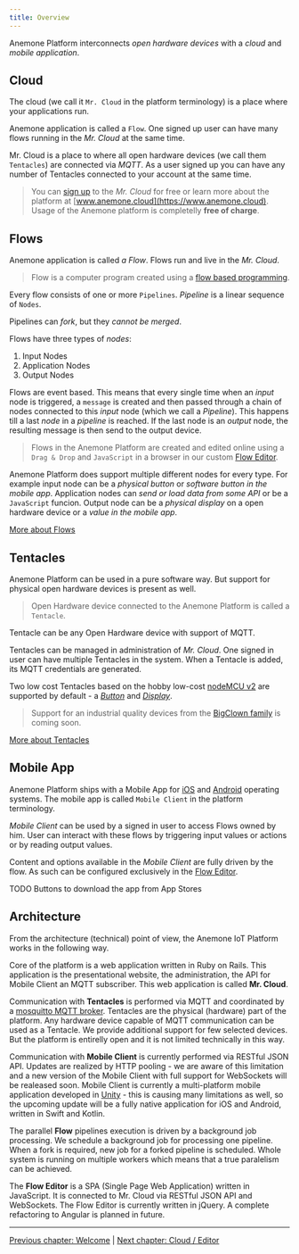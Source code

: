 ```yaml
---
title: Overview
---
```


Anemone Platform interconnects *open hardware devices* with a *cloud* and *mobile application*.

## Cloud

The cloud (we call it `Mr. Cloud` in the platform terminology) is a place where your applications run.

Anemone application is called a `Flow`. One signed up user can have many flows running in the *Mr. Cloud* at the same time.

Mr. Cloud is a place to where all open hardware devices (we call them `Tentacles`) are connected via *MQTT*. As a user signed up you can have any number of Tentacles connected to your account at the same time.

> You can [sign up](https://www.anemone.cloud/users/sign_up) to the *Mr. Cloud* for free or learn more about the platform at [www.anemone.cloud](https://www.anemone.cloud). Usage of the Anemone platform is completelly **free of charge**.

## Flows

Anemone application is called *a Flow*. Flows run and live in the *Mr. Cloud*.

> Flow is a computer program created using a [flow based programming](https://en.wikipedia.org/wiki/Flow-based_programming).

Every flow consists of one or more `Pipelines`. *Pipeline* is a linear sequence of `Nodes`.

Pipelines can *fork*, but they *cannot be merged*.

Flows have three types of *nodes*:

1. Input Nodes
2. Application Nodes
3. Output Nodes

Flows are event based. This means that every single time when an *input* node is triggered, a `message` is created and then passed through a chain of nodes connected to this *input* node (which we call a *Pipeline*). This happens till a last *node* in a *pipeline* is reached. If the last node is an *output* node, the resulting message is then send to the output device.

> Flows in the Anemone Platform are created and edited online using a `Drag & Drop` and `JavaScript` in a browser in our custom [Flow Editor](/cloud/editor).

Anemone Platform does support multiple different nodes for every type. For example input node can be a *physical button* or *software button in the mobile app*. Application nodes can *send or load data from some API* or be a `JavaScript` funcion. Output node can be a *physical display* on a open hardware device or a *value in the mobile app*.

[More about Flows <i class="fa fa-arrow-right" aria-hidden="true"></i>](/cloud/flows)

## Tentacles

Anemone Platform can be used in a pure software way. But support for physical open hardware devices is present as well.

> Open Hardware device connected to the Anemone Platform is called a `Tentacle`.

Tentacle can be any Open Hardware device with support of MQTT.

Tentacles can be managed in administration of *Mr. Cloud*. One signed in user can have multiple Tentacles in the system. When a Tentacle is added, its MQTT credentials are generated.

Two low cost Tentacles based on the hobby low-cost [nodeMCU v2](https://www.seeedstudio.com/NodeMCU-v2-Lua-based-ESP8266-development-kit-p-2415.html) are supported by default - a [*Button*](/devices/button) and [*Display*](/devices/display).

> Support for an industrial quality devices from the [BigClown family](https://www.bigclown.com/) is coming soon.

[More about Tentacles <i class="fa fa-arrow-right" aria-hidden="true"></i>](/cloud/tentacles)

## Mobile App

Anemone Platform ships with a Mobile App for [iOS](#) and [Android](#) operating systems. The mobile app is called `Mobile Client` in the platform terminology.

*Mobile Client* can be used by a signed in user to access Flows owned by him. User can interact with these flows by triggering input values or actions or by reading output values.

Content and options available in the *Mobile Client* are fully driven by the flow. As such can be configured exclusively in the [Flow Editor](/cloud/editor).

TODO Buttons to download the app from App Stores

## Architecture

From the architecture (technical) point of view, the Anemone IoT Platform works in the following way.

Core of the platform is a web application written in Ruby on Rails. This application is the presentational website, the administration, the API for Mobile Client an MQTT subscriber. This web application is called **Mr. Cloud**.

Communication with **Tentacles** is performed via MQTT and coordinated by a [mosquitto MQTT broker](https://mosquitto.org/). Tentacles are the physical (hardware) part of the platform. Any hardware device capable of MQTT communication can be used as a Tentacle. We provide additional support for few selected devices. But the platform is entirelly open and it is not limited technically in this way.

Communication with **Mobile Client** is currently performed via RESTful JSON API. Updates are realized by HTTP pooling - we are aware of this limitation and a new version of the Mobile Client with full support for WebSockets will be realeased soon. Mobile Client is currently a multi-platform mobile application developed in [Unity](https://unity3d.com/) - this is causing many limitations as well, so the upcoming update will be a fully native application for iOS and Android, written in Swift and Kotlin.

The parallel **Flow** pipelines execution is driven by a background job processing. We schedule a background job for processing one pipeline. When a fork is required, new job for a forked pipeline is scheduled. Whole system is running on multiple workers which means that a true paralelism can be achieved.

The **Flow Editor** is a SPA (Single Page Web Application) written in JavaScript. It is connected to Mr. Cloud via RESTful JSON API and WebSockets. The Flow Editor is currently written in jQuery. A complete refactoring to Angular is planned in future.

-----

[<i class="fa fa-arrow-left" aria-hidden="true"></i> Previous chapter: Welcome](/) | [Next chapter: Cloud / Editor <i class="fa fa-arrow-right" aria-hidden="true"></i>](/cloud/editor)

